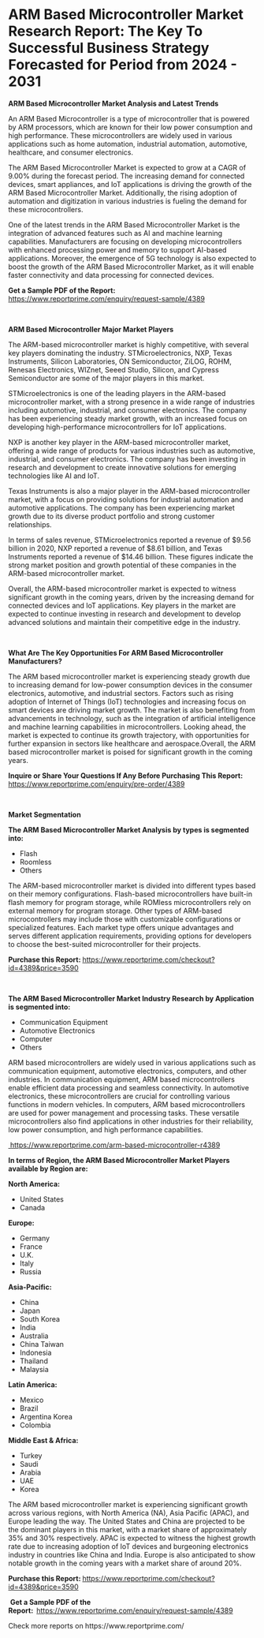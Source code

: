 <p><h1>ARM Based Microcontroller Market Research Report: The Key To Successful Business Strategy Forecasted for Period from 2024 - 2031</h1></p><p><strong>ARM Based Microcontroller Market Analysis and Latest Trends</strong></p>
<p><p>An ARM Based Microcontroller is a type of microcontroller that is powered by ARM processors, which are known for their low power consumption and high performance. These microcontrollers are widely used in various applications such as home automation, industrial automation, automotive, healthcare, and consumer electronics.</p><p>The ARM Based Microcontroller Market is expected to grow at a CAGR of 9.00% during the forecast period. The increasing demand for connected devices, smart appliances, and IoT applications is driving the growth of the ARM Based Microcontroller Market. Additionally, the rising adoption of automation and digitization in various industries is fueling the demand for these microcontrollers.</p><p>One of the latest trends in the ARM Based Microcontroller Market is the integration of advanced features such as AI and machine learning capabilities. Manufacturers are focusing on developing microcontrollers with enhanced processing power and memory to support AI-based applications. Moreover, the emergence of 5G technology is also expected to boost the growth of the ARM Based Microcontroller Market, as it will enable faster connectivity and data processing for connected devices.</p></p>
<p><strong>Get a Sample PDF of the Report:&nbsp;</strong> <a href="https://www.reportprime.com/enquiry/request-sample/4389">https://www.reportprime.com/enquiry/request-sample/4389</a></p>
<p>&nbsp;</p>
<p><strong>ARM Based Microcontroller Major Market Players</strong></p>
<p><p>The ARM-based microcontroller market is highly competitive, with several key players dominating the industry. STMicroelectronics, NXP, Texas Instruments, Silicon Laboratories, ON Semiconductor, ZiLOG, ROHM, Renesas Electronics, WIZnet, Seeed Studio, Silicon, and Cypress Semiconductor are some of the major players in this market.</p><p>STMicroelectronics is one of the leading players in the ARM-based microcontroller market, with a strong presence in a wide range of industries including automotive, industrial, and consumer electronics. The company has been experiencing steady market growth, with an increased focus on developing high-performance microcontrollers for IoT applications.</p><p>NXP is another key player in the ARM-based microcontroller market, offering a wide range of products for various industries such as automotive, industrial, and consumer electronics. The company has been investing in research and development to create innovative solutions for emerging technologies like AI and IoT.</p><p>Texas Instruments is also a major player in the ARM-based microcontroller market, with a focus on providing solutions for industrial automation and automotive applications. The company has been experiencing market growth due to its diverse product portfolio and strong customer relationships.</p><p>In terms of sales revenue, STMicroelectronics reported a revenue of $9.56 billion in 2020, NXP reported a revenue of $8.61 billion, and Texas Instruments reported a revenue of $14.46 billion. These figures indicate the strong market position and growth potential of these companies in the ARM-based microcontroller market.</p><p>Overall, the ARM-based microcontroller market is expected to witness significant growth in the coming years, driven by the increasing demand for connected devices and IoT applications. Key players in the market are expected to continue investing in research and development to develop advanced solutions and maintain their competitive edge in the industry.</p></p>
<p>&nbsp;</p>
<p><strong>What Are The Key Opportunities For ARM Based Microcontroller Manufacturers?</strong></p>
<p><p>The ARM based microcontroller market is experiencing steady growth due to increasing demand for low-power consumption devices in the consumer electronics, automotive, and industrial sectors. Factors such as rising adoption of Internet of Things (IoT) technologies and increasing focus on smart devices are driving market growth. The market is also benefiting from advancements in technology, such as the integration of artificial intelligence and machine learning capabilities in microcontrollers. Looking ahead, the market is expected to continue its growth trajectory, with opportunities for further expansion in sectors like healthcare and aerospace.Overall, the ARM based microcontroller market is poised for significant growth in the coming years.</p></p>
<p><strong>Inquire or Share Your Questions If Any Before Purchasing This Report:</strong> <a href="https://www.reportprime.com/enquiry/pre-order/4389">https://www.reportprime.com/enquiry/pre-order/4389</a></p>
<p>&nbsp;</p>
<p><strong>Market Segmentation</strong></p>
<p><strong>The ARM Based Microcontroller Market Analysis by types is segmented into:</strong></p>
<p><ul><li>Flash</li><li>Roomless</li><li>Others</li></ul></p>
<p><p>The ARM-based microcontroller market is divided into different types based on their memory configurations. Flash-based microcontrollers have built-in flash memory for program storage, while ROMless microcontrollers rely on external memory for program storage. Other types of ARM-based microcontrollers may include those with customizable configurations or specialized features. Each market type offers unique advantages and serves different application requirements, providing options for developers to choose the best-suited microcontroller for their projects.</p></p>
<p><strong>Purchase this Report:&nbsp;</strong><a href="https://www.reportprime.com/checkout?id=4389&price=3590">https://www.reportprime.com/checkout?id=4389&price=3590</a></p>
<p>&nbsp;</p>
<p><strong>The ARM Based Microcontroller Market Industry Research by Application is segmented into:</strong></p>
<p><ul><li>Communication Equipment</li><li>Automotive Electronics</li><li>Computer</li><li>Others</li></ul></p>
<p><p>ARM based microcontrollers are widely used in various applications such as communication equipment, automotive electronics, computers, and other industries. In communication equipment, ARM based microcontrollers enable efficient data processing and seamless connectivity. In automotive electronics, these microcontrollers are crucial for controlling various functions in modern vehicles. In computers, ARM based microcontrollers are used for power management and processing tasks. These versatile microcontrollers also find applications in other industries for their reliability, low power consumption, and high performance capabilities.</p></p>
<p><a href="https://www.reportprime.com/arm-based-microcontroller-r4389">&nbsp;https://www.reportprime.com/arm-based-microcontroller-r4389</a></p>
<p><strong>In terms of Region, the ARM Based Microcontroller Market Players available by Region are:</strong></p>
<p>
    <p> <strong> North America: </strong>
        <ul>
            <li>United States</li>
            <li>Canada</li>
        </ul>
        </p> 
    <p> <strong> Europe: </strong>
        <ul>
            <li>Germany</li>
            <li>France</li>
            <li>U.K.</li>
            <li>Italy</li>
            <li>Russia</li>
        </ul>
        </p> 
    <p> <strong> Asia-Pacific: </strong>
        <ul>
            <li>China</li>
            <li>Japan</li>
            <li>South Korea</li>
            <li>India</li>
            <li>Australia</li>
            <li>China Taiwan</li>
            <li>Indonesia</li>
            <li>Thailand</li>
            <li>Malaysia</li>
        </ul>
        </p> 
    <p> <strong> Latin America: </strong>
        <ul>
            <li>Mexico</li>
            <li>Brazil</li>
            <li>Argentina Korea</li>
            <li>Colombia</li>
        </ul>
        </p> 
    <p> <strong> Middle East & Africa: </strong>
        <ul>
            <li>Turkey</li>
            <li>Saudi</li>
            <li>Arabia</li>
            <li>UAE</li>
            <li>Korea</li>
        </ul>
    </p>
    </p>
<p><p>The ARM based microcontroller market is experiencing significant growth across various regions, with North America (NA), Asia Pacific (APAC), and Europe leading the way. The United States and China are projected to be the dominant players in this market, with a market share of approximately 35% and 30% respectively. APAC is expected to witness the highest growth rate due to increasing adoption of IoT devices and burgeoning electronics industry in countries like China and India. Europe is also anticipated to show notable growth in the coming years with a market share of around 20%.</p></p>
<p><strong>Purchase this Report: </strong><a href="https://www.reportprime.com/checkout?id=4389&price=3590">https://www.reportprime.com/checkout?id=4389&price=3590</a></p>
<p>&nbsp;<strong>Get a Sample PDF of the Report:&nbsp;&nbsp;</strong><a href="https://www.reportprime.com/enquiry/request-sample/4389">https://www.reportprime.com/enquiry/request-sample/4389</a></p>
<p><strong></strong></p>
<p>Check more reports on https://www.reportprime.com/</p>